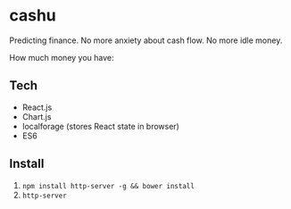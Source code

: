 cashu
=====

Predicting finance. No more anxiety about cash flow. No more idle money.

How much money you have:


## Tech
 - React.js
 - Chart.js
 - localforage (stores React state in browser)
 - ES6

## Install
 1. `npm install http-server -g && bower install`
 2. `http-server`